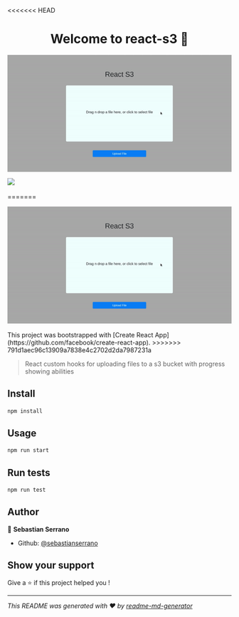 <<<<<<< HEAD
<h1 align="center">Welcome to react-s3 👋</h1>
<img align="center" src="/docs/react-s3.gif" alt="React S3"/>
<p>
  <img src="https://img.shields.io/badge/version-0.1.0-blue.svg?cacheSeconds=2592000" />
</p>
=======
<p align="center">
  <img src="/docs/react-s3.gif" alt="React S3"/>
</p>
This project was bootstrapped with [Create React App](https://github.com/facebook/create-react-app).
>>>>>>> 791d1aec96c13909a7838e4c2702d2da7987231a

> React custom hooks for uploading files to a s3 bucket with progress showing abilities

## Install

```sh
npm install
```

## Usage

```sh
npm run start
```

## Run tests

```sh
npm run test
```

## Author

👤 **Sebastian Serrano**

* Github: [@sebastianserrano](https://github.com/sebastianserrano)

## Show your support

Give a ⭐️ if this project helped you !

***
_This README was generated with ❤️ by [readme-md-generator](https://github.com/kefranabg/readme-md-generator)_
